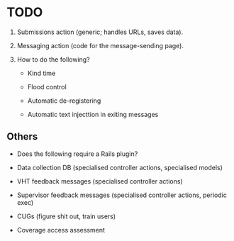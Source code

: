 TODO
====

1.  Submissions action (generic; handles URLs, saves data).

2.  Messaging action (code for the message-sending page).

3.  How to do the following?

    - Kind time

    - Flood control

    - Automatic de-registering

    - Automatic text injecttion in exiting messages

Others
------

- Does the following require a Rails plugin?

- Data collection DB (specialised controller actions, specialised models)

- VHT feedback messages (specialised controller actions)

- Supervisor feedback messages (specialised controller actions, periodic exec)

- CUGs (figure shit out, train users)

- Coverage access assessment
